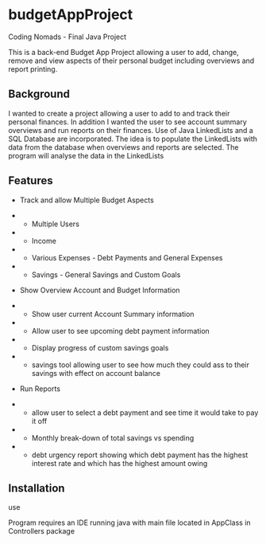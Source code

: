 # budgetAppProject
Coding Nomads - Final Java Project

This is a back-end Budget App Project allowing a user to add, change, remove and view aspects of their personal budget including overviews and report printing. 

## Background

I wanted to create a project allowing a user to add to and track their personal finances. In addition I wanted the user to see account summary overviews and run reports 
on their finances. Use of Java LinkedLists and a SQL Database are incorporated. The idea is to populate the LinkedLists with data from the database when overviews and 
reports are selected. The program will analyse the data in the LinkedLists 

## Features
* Track and allow Multiple Budget Aspects
 * - Multiple Users
 * - Income
 * - Various Expenses - Debt Payments and General Expenses
 * - Savings - General Savings and Custom Goals


* Show Overview Account and Budget Information
*  - Show user current Account Summary information
*  - Allow user to see upcoming debt payment information
*  - Display progress of custom savings goals
*  - savings tool allowing user to see how much they could ass to their savings with effect on account balance

* Run Reports
* - allow user to select a debt payment and see time it would take to pay it off
* - Monthly break-down of total savings vs spending 
* - debt urgency report showing which debt payment has the highest interest rate and which has the highest amount owing

## Installation

use 

Program requires an IDE running java with main file located in AppClass in Controllers package
